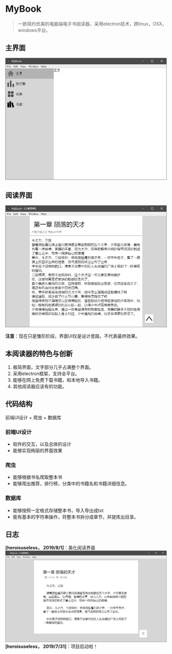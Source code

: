 # MyBook

> 一款简约优美的电脑端电子书阅读器，采用electron技术，跨linux，OSX，windows平台。
    
## 主界面
![1.png](./readme_res/1.png)
## 阅读界面
![2.png](./readme_res/2.png)

**注意**：现在只是雏形阶段，界面UI仅是设计思路，不代表最终效果。

## 本阅读器的特色与创新

1. 极简界面，文字部分几乎占满整个界面。
2. 采用electron框架，支持全平台。
3. 能够在网上免费下载书籍，和本地导入书籍。
4. 其他阅读器应该有的功能。

## 代码结构

前端UI设计 + 爬虫 + 数据库

### 前端UI设计

* 软件的交互，以及总体的设计
* 能够实现绚丽的界面效果

### 爬虫

* 能够根据书名爬取整本书
* 能够爬出推荐，排行榜，分类中的书籍名和书籍详细信息。

### 数据库

* 能够按照一定格式存储整本书，导入导出成txt
* 能有基本的字符串操作，将整本书拆分成章节，并提炼出目录。

## 日志
**[heroisuseless， 2019/8/1]**：美化阅读界面![3.png](./readme_res/3.png)
**[heroisuseless， 2019/7/31]**：项目启动啦！